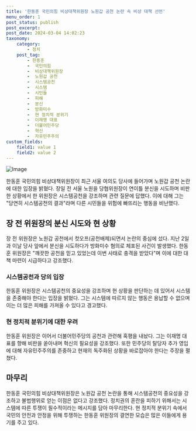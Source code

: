```yaml
---
title: '한동훈 국민의힘 비상대책위원장 노원갑 공천 논란 속 비상 대책 선언'
menu_order: 1
post_status: publish
post_excerpt: 
post_date: 2024-03-04 14:02:23
taxonomy:
    category:
        - 정치
    post_tag:
        - 한동훈
        -  국민의힘
        -  비상대책위원장
        -  노원갑 공천
        -  시스템공천
        -  시스템
        -  시민들
        -  피해
        -  분신
        -  방화미수
        -  현 정치적 분위기
        -  이재명 대표
        -  더불어민주당
        -  혁신
        -  자유민주주의
custom_fields:
    field1: value 1
    field2: value 2
---
```


![Image](https://imgnews.pstatic.net/image/032/2024/03/03/0003282238_001_20240303192001085.jpeg?type=w647)

한동훈 국민의힘 비상대책위원장이 최근 서울 여의도 당사에 들어가며 노원갑 공천 논란에 대한 입장을 밝혔다. 장일 전 서울 노원을 당협위원장이 연이틀 분신을 시도하며 비판한 상황에서 한 위원장은 시스템공천을 강조하며 관련 질문에 답했다. 이에 대해 그는 "당연히 시스템공천의 결과"라며 다른 시민들을 위험에 빠뜨리는 행동을 비난했다.
## 장 전 위원장의 분신 시도와 현 상황
장 전 위원장은 노원갑 공천에서 컷오프(공천배제)되면서 논란의 중심에 섰다. 지난 2일과 이날 당사 앞에서 분신을 시도하다가 방화미수 혐의로 체포된 사건이 발생했다. 한동훈 위원장은 "깨끗한 공천을 믿고 있었는데 이번 사태로 충격을 받았다"며 이에 대한 대책 마련이 시급하다고 강조했다.
### 시스템공천과 당의 입장
한동훈 위원장은 시스템공천의 중요성을 강조하며 현 상황을 판단하는 데 있어서 시스템을 존중해야 한다는 입장을 밝혔다. 그는 시스템에 따르지 않는 행동은 용납할 수 없으며 이는 더 많은 피해를 가져올 수 있다고 경고했다.
### 현 정치적 분위기에 대한 우려
한동훈 위원장은 이어서 더불어민주당의 공천과 관련해 혹평을 내놨다. 그는 이재명 대표를 향해 비판을 쏟아내며 혁신의 필요성을 강조했다. 또한 민주당의 탈당자 추가 영입에 대해 자유민주주의를 존중하고 현재의 독주화된 상황을 바로잡아야 한다는 주장을 펼쳤다.
## 마무리
한동훈 국민의힘 비상대책위원장은 노원갑 공천 논란을 통해 시스템공천의 중요성을 강조하고 불법행위로 얻는 이점은 없다고 강조했다. 정치권의 혼란을 피하기 위해서는 시스템에 따른 투쟁이 필수적이라는 메시지를 담아 마무리한다. 현 정치적 분위기 속에서 국민의 안전과 안정을 위해 투쟁하는 한동훈 위원장의 결연한 모습은 많은 이들에게 용기를 주고 있다.

